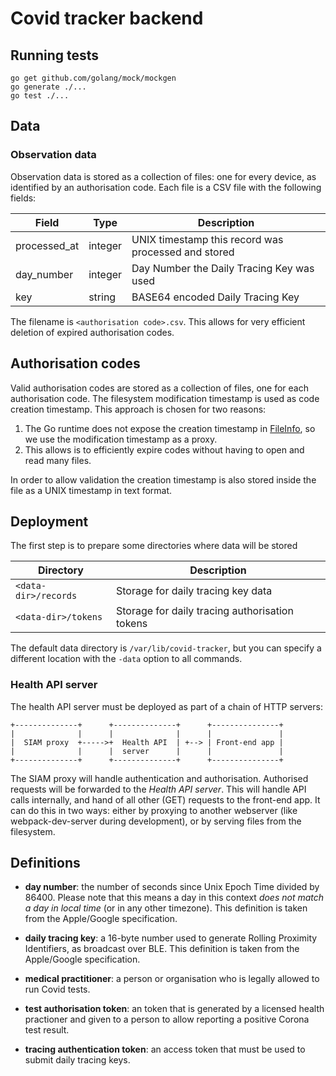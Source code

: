 # Covid tracker backend

## Running tests

```shell
go get github.com/golang/mock/mockgen
go generate ./...
go test ./...
```

## Data

### Observation data

Observation data is stored as a collection of files: one for every device, as identified
by an authorisation code. Each file is a CSV file with the following fields:

| Field | Type | Description |
| -- | -- | -- |
| processed_at | integer | UNIX timestamp this record was processed and stored |
| day_number | integer | Day Number the Daily Tracing Key was used |
| key | string | BASE64 encoded Daily Tracing Key |

The filename is `<authorisation code>.csv`. This allows for very efficient deletion of
expired authorisation codes.

## Authorisation codes

Valid authorisation codes are stored as a collection of files, one for each authorisation
code. The filesystem modification timestamp is used as code creation timestamp. This
approach is chosen for two reasons:

1. The Go runtime does not expose the creation timestamp in
   [FileInfo](https://golang.org/pkg/os/#FileInfo), so we use the modification timestamp
   as a proxy.
2. This allows is to efficiently expire codes without having to open and read many files.

In order to allow validation the creation timestamp is also stored inside the file as a
UNIX timestamp in text format.

## Deployment

The first step is to prepare some directories where data will be stored

| Directory | Description |
| -- | -- |
| `<data-dir>/records` | Storage for daily tracing key data |
| `<data-dir>/tokens` | Storage for daily tracing authorisation tokens |

The default data directory is `/var/lib/covid-tracker`, but you can specify a different
location with the `-data` option to all commands.

### Health API server

The health API server must be deployed as part of a chain of HTTP servers:

```plain
+--------------+      +--------------+      +---------------+
|              |      |              |      |               |
|  SIAM proxy  +----->+  Health API  | +--> | Front-end app |
|              |      |  server      |      |               |
+--------------+      +--------------+      +---------------+
```

The SIAM proxy will handle authentication and authorisation. Authorised requests
will be forwarded to the *Health API server*. This will handle API calls internally,
and hand of all other (GET) requests to the front-end app. It can do this in two ways:
either by proxying to another webserver (like webpack-dev-server during development),
or by serving files from the filesystem.

## Definitions

- **day number**: the number of seconds since Unix Epoch Time divided by 86400.
  Please note that this means a day in this context *does not match a day in local time* (or in
  any other timezone). This definition is taken from the Apple/Google specification.

- **daily tracing key**: a 16-byte number used to generate Rolling Proximity Identifiers,
  as broadcast over BLE. This definition is taken from the Apple/Google specification.

- **medical practitioner**: a person or organisation who is legally allowed to run Covid tests.

- **test authorisation token**: an token that is generated by a licensed health practioner and given to a person to allow reporting a positive Corona test result.

- **tracing authentication token**: an access token that must be used to submit daily tracing keys.
